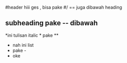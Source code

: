 #header hiii ges
, bisa pake #/ == juga dibawah heading

subheading pake -- dibawah
--

*ini tulisan italic *
 pake **
 
- nah ini list
- pake -
-  oke
